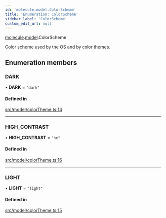 ```yaml
---
id: 'molecule.model.ColorScheme'
title: 'Enumeration: ColorScheme'
sidebar_label: 'ColorScheme'
custom_edit_url: null
---
```


[molecule](../namespaces/molecule).[model](../namespaces/molecule.model).ColorScheme

Color scheme used by the OS and by color themes.

## Enumeration members

### DARK

• **DARK** = `"dark"`

#### Defined in

[src/model/colorTheme.ts:14](https://github.com/DTStack/molecule/blob/b5324fcf/src/model/colorTheme.ts#L14)

---

### HIGH_CONTRAST

• **HIGH_CONTRAST** = `"hc"`

#### Defined in

[src/model/colorTheme.ts:16](https://github.com/DTStack/molecule/blob/b5324fcf/src/model/colorTheme.ts#L16)

---

### LIGHT

• **LIGHT** = `"light"`

#### Defined in

[src/model/colorTheme.ts:15](https://github.com/DTStack/molecule/blob/b5324fcf/src/model/colorTheme.ts#L15)

